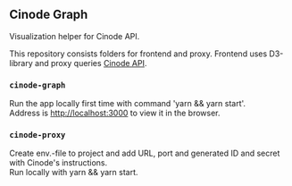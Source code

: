 ## Cinode Graph

Visualization helper for Cinode API.

This repository consists folders for frontend and proxy. Frontend uses D3-library and proxy queries [Cinode API](https://api.cinode.com/docs/index.html).

### `cinode-graph`

Run the app locally first time with command 'yarn && yarn start'.<br />
Address is [http://localhost:3000](http://localhost:3000) to view it in the browser.

### `cinode-proxy`

Create env.-file to project and add URL, port and generated ID and secret with Cinode's instructions.<br />
Run locally with yarn && yarn start.
